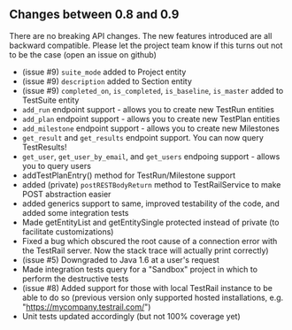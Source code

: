 ##  Changes between 0.8 and 0.9

There are no breaking API changes. The new features introduced are all backward compatible. Please let the project team know if this turns out not to be the case (open an issue on github)

 * (issue #9) `suite_mode` added to Project entity
 * (issue #9) `description` added to Section entity
 * (issue #9) `completed_on`, `is_completed`, `is_baseline`, `is_master` added to TestSuite entity
 * `add_run` endpoint support - allows you to create new TestRun entities
 * `add_plan` endpoint support - allows you to create new TestPlan entities
 * `add_milestone` endpoint support - allows you to create new Milestones
 * `get_result` and `get_results` endpoint support. You can now query TestResults!
 * `get_user`, `get_user_by_email`, and `get_users` endpoing support - allows you to query users
 * addTestPlanEntry() method for TestRun/Milestone support
 * added (private) `postRESTBodyReturn` method to TestRailService to make POST abstraction easier
 * added generics support to same, improved testability of the code, and added some integration tests
 * Made getEntityList and getEntitySingle protected instead of private (to facilitate customizations)
 * Fixed a bug which obscured the root cause of a connection error with the TestRail server. Now the stack trace will actually print correctly)
 * (issue #5) Downgraded to Java 1.6 at a user's request
 * Made integration tests query for a "Sandbox" project in which to perform the destructive tests
 * (issue #8) Added support for those with local TestRail instance to be able to do so (previous version only supported hosted installations, e.g. "https://mycompany.testrail.com/")
 * Unit tests updated accordingly (but not 100% coverage yet)
 
 